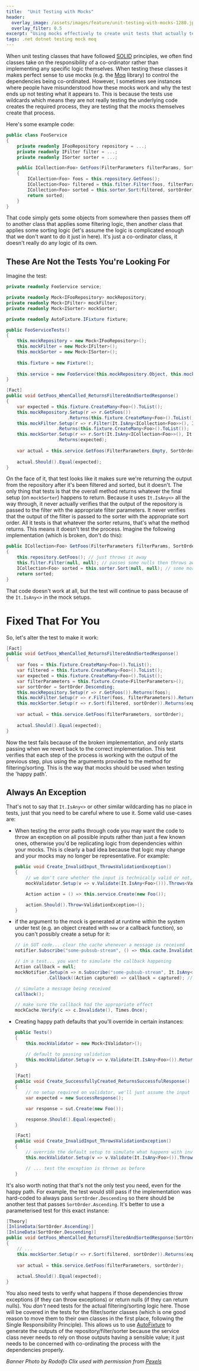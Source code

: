 ```yaml
---
title:  "Unit Testing with Mocks"
header:
  overlay_image: /assets/images/feature/unit-testing-with-mocks-1280.jpg
  overlay_filter: 0.5
excerpt: "Using mocks effectively to create unit tests that actually test something"
tags: .net dotnet testing mock moq
---
```

When unit testing classes that have followed [SOLID] principles, we often find classes take on the responsibility of a
co-ordinator rather than implementing any specific logic themselves. When testing these classes it makes perfect sense
to use mocks (e.g. the [Moq] library) to control the dependencies being co-ordinated. However, I sometimes see
instances where people have misunderstood how these mocks work and why the test ends up not testing what it appears to.
This is because the tests use wildcards which means they are not really testing the underlying code creates the required
process, they are testing that the mocks themselves create that process.

Here's some example code:

```cs
public class FooService
{
    private readonly IFooRepository repository = ...;
    private readonly IFilter filter = ...;
    private readonly ISorter sorter = ...;

    public ICollection<Foo> GetFoos(FilterParameters filterParams, SortOrder sortOrder)
    {
        ICollection<Foo> foos = this.repository.GetFoos();
        ICollection<Foo> filtered = this.filter.Filter(foos, filterParams);
        ICollection<Foo> sorted = this.sorter.Sort(filtered, sortOrder);
        return sorted;
    }
}
```

That code simply gets some objects from somewhere then passes them off to another class that applies some filtering
logic, then another class that applies some sorting logic (let's assume the logic is complicated enough that we don't
want to do it just in here). It's just a co-ordinator class, it doesn't really do any logic of its own.

## These Are Not the Tests You're Looking For

Imagine the test:

```cs
private readonly FooService service;

private readonly Mock<IFooRepository> mockRepository;
private readonly Mock<IFilter> mockFilter;
private readonly Mock<ISorter> mockSorter;

private readonly AutoFixture.IFixture fixture;

public FooServiceTests()
{
    this.mockRepository = new Mock<IFooRepository>();
    this.mockFilter = new Mock<IFilter>();
    this.mockSorter = new Mock<ISorter>();
    
    this.fixture = new Fixture();
    
    this.service = new FooService(this.mockRepository.Object, this.mockFilter.Object, this.mockSorter.Object);
}

[Fact]
public void GetFoos_WhenCalled_ReturnsFilteredAndSortedResponse()
{
    var expected = this.fixture.CreateMany<Foo>().ToList();
    this.mockRepository.Setup(r => r.GetFoos())
                       .Returns(this.fixture.CreateMany<Foo>().ToList());
    this.mockFilter.Setup(r => r.Filter(It.IsAny<ICollection<Foo>>(), It.IsAny<FilterParameters>()))
                   .Returns(this.fixture.CreateMany<Foo>().ToList());
    this.mockSorter.Setup(r => r.Sort(It.IsAny<ICollection<Foo>>(), It.IsAny<SortOrder>()))
                   .Returns(expected);
                   
    var actual = this.service.GetFoos(FilterParameters.Empty, SortOrder.Descending);
    
    actual.Should().Equal(expected);
}
```

On the face of it, that test looks like it makes sure we're returning the output from the repository after it's been
filtered and sorted, but it doesn't. The only thing that tests is that the overall method returns whatever the final
setup (on `mockSorter`) happens to return. Because it uses `It.IsAny<>` all the way through, it never actually verifies
that the output of the repository is passed to the filter with the appropriate filter parameters. It never verifies
that the output of the filter is passed to the sorter with the appropriate sort order. All it tests is that whatever
the sorter returns, that's what the method returns. This means it doesn't test the process. Imagine the following
implementation (which is broken, don't do this):

```cs
public ICollection<Foo> GetFoos(FilterParameters filterParams, SortOrder sortOrder)
{
    this.repository.GetFoos(); // just throws it away
    this.filter.Filter(null, null); // passes some nulls then throws away the result, because why not?
    ICollection<Foo> sorted = this.sorter.Sort(null, null); // some more nulls, but keep the result
    return sorted;
}
```

That code doesn't work at all, but the test will continue to pass because of the `It.IsAny<>` in the mock setups.

# Fixed That For You

So, let's alter the test to make it work:

```cs
[Fact]
public void GetFoos_WhenCalled_ReturnsFilteredAndSortedResponse()
{
    var foos = this.fixture.CreateMany<Foo>().ToList();
    var filtered = this.fixture.CreateMany<Foo>().ToList();
    var expected = this.fixture.CreateMany<Foo>().ToList();
    var filterParameters = this.fixture.Create<FilterParameters>();
    var sortOrder = SortOrder.Descending;
    this.mockRepository.Setup(r => r.GetFoos()).Returns(foos);
    this.mockFilter.Setup(r => r.Filter(foos, filterParameters)).Returns(filtered);
    this.mockSorter.Setup(r => r.Sort(filtered, sortOrder)).Returns(expected);
                   
    var actual = this.service.GetFoos(filterParameters, sortOrder);
    
    actual.Should().Equal(expected);
}
```

Now the test fails because of the broken implementation, and only starts passing when we revert back to the correct
implementation. This test verifies that each step of the process is working with the output of the previous step, plus
using the arguments provided to the method for filtering/sorting. This is the way that mocks should be used when
testing the 'happy path'.

## Always An Exception

That's not to say that `It.IsAny<>` or other similar wildcarding has no place in tests, just that you need to be careful
where to use it. Some valid use-cases are:

- When testing the error paths through code you may want the code to throw an exception on all possible inputs rather
  than just a few known ones, otherwise you'd be replicating logic from dependencies within your mocks. This is clearly
  a bad idea because that logic may change and your mocks may no longer be representative. For example:
  ```cs
  public void Create_InvalidInput_ThrowsValidationException()
  {
      // we don't care whether the input is technically valid or not, just simulate what happens if it isn't
      mockValidator.Setup(v => v.Validate(It.IsAny<Foo>())).Throws<ValidationException>();

      Action action = () => this.service.Create(new Foo());

      action.Should().Throw<ValidationException>();
  }
  ```
- if the argument to the mock is generated at runtime within the system under test (e.g. an object created with `new` or
  a callback function), so you can't possibly create a setup for it:
  ```cs
  // in SUT code... clear the cache whenever a message is received
  notifier.Subscribe("some-pubsub-stream", () => this.cache.Invalidate());

  // in a test... you want to simulate the callback happening
  Action callback = null;
  mockNotifier.Setup(n => n.Subscribe("some-pubsub-stream", It.IsAny<Action>()))
              .Callback((Action captured) => callback = captured); // capture the callback

  // simulate a message being received
  callback();
  
  // make sure the callback had the appropriate effect
  mockCache.Verify(c => c.Invalidate(), Times.Once);
  ```
- Creating happy path defaults that you'll override in certain instances:
  ```cs
  public Tests()
  {
      this.mockValidator = new Mock<IValidator>();

      // default to passing validation
      this.mockValidator.Setup(v => v.Validate(It.IsAny<Foo>()).Returns(true);
  }

  [Fact]
  public void Create_SuccessfullyCreated_ReturnsSuccessfulResponse()
  {
      // no setup required on validator, we'll just assume the input is valid
      var expected = new SuccessResponse();

      var response = sut.Create(new Foo());

      response.Should().Equal(expected);
  }

  [Fact]
  public void Create_InvalidInput_ThrowsValidationException()
  {
      // override the default setup to simulate what happens with invalid input
      this.mockValidator.Setup(v => v.Validate(It.IsAny<Foo>()).Throws<ValidationException>();

      // ... test the exception is thrown as before
  }
  ```

It's also worth noting that that's not the only test you need, even for the happy path. For example, the test would
still pass if the implementation was hard-coded to always pass `SortOrder.Descending` so there should be another test
that passes `SortOrder.Ascending`. It's better to use a parameterised test for this exact instance:

```cs
[Theory]
[InlineData(SortOrder.Ascending)]
[InlineData(SortOrder.Descending)]
public void GetFoos_WhenCalled_ReturnsFilteredAndSortedResponse(SortOrder sortOrder)
{
    // ... 
    this.mockSorter.Setup(r => r.Sort(filtered, sortOrder)).Returns(expected);
                   
    var actual = this.service.GetFoos(filterParameters, sortOrder);
    
    actual.Should().Equal(expected);
}
```

You also need tests to verify what happens if those dependencies throw exceptions (if they can throw exceptions) or
return nulls (if they can return nulls). You *don't* need tests for the actual filtering/sorting logic here. Those
will be covered in the tests for the filter/sorter classes (which is one good reason to move them to their own classes
in the first place, following the Single Responsibility Principle). This allows us to use [AutoFixture] to generate the
outputs of the repository/filter/sorter because the service class never needs to rely on those outputs having a
sensible value; it just needs to be concerned with co-ordinating the process with the dependencies properly.

*Banner Photo by Rodolfo Clix used with permission from [Pexels]*

[AutoFixture]: https://github.com/AutoFixture/AutoFixture
[Moq]: https://github.com/Moq/moq4
[Pexels]: https://www.pexels.com/photo/photo-of-clear-glass-measuring-cup-lot-1366942/
[SOLID]: https://en.wikipedia.org/wiki/SOLID
